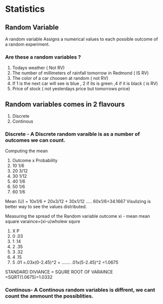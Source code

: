 # Statistics

## Random Variable 
A random variable Assigns a numerical values to each possible outcome of a random experiment.
### Are these a random variables ?
1. Todays weather ( Not RV)
2. The number of millimeters of rainfall tomorrow in Redmond ( IS RV)
3. The color of a car choosen at random ( not RV)
4. If 1 is the next car will see is blue , 2 if its is green ,4 if it is black ( is RV)
5. Price of stock ( not yesterdays price but tomorrows price)

## Random variables comes in 2 flavours 
1. Discrete
2. Continous 

### Discrete - A Discrete random varaible is as a number of outcomes we can count.
Computing the mean 
1. Outcome x      Probability
2. 10               1/6
3. 20               3/12
4. 30               1/12
5. 40               1/6
6. 50               1/6
7. 60               1/6

Mean (U) = 10x1/6 + 20x3/12 + 30x1/12 ..... 60x1/6=34.1667
Visulizing is better way to see the values distributed.

Measuring the spread of the Random variable
outcome xi - mean 
mean square varaince=(xi-u)wholew squre

1. X     P
2. 0   .03
3. 1   .14
4. 2   .35
5. 3   .32
6. 4   .15
7. 5   .01
=.03x(0-2.45)^2 + ....... .01x(5-2.45)^2
=1.0675

STANDARD DIVIANCE = SQURE ROOT OF VARAINCE 
=SQRT(1.0675)=1.0332


### Continous- A Continous random variables is diffrent, we cant count the ammount the possiblities.

